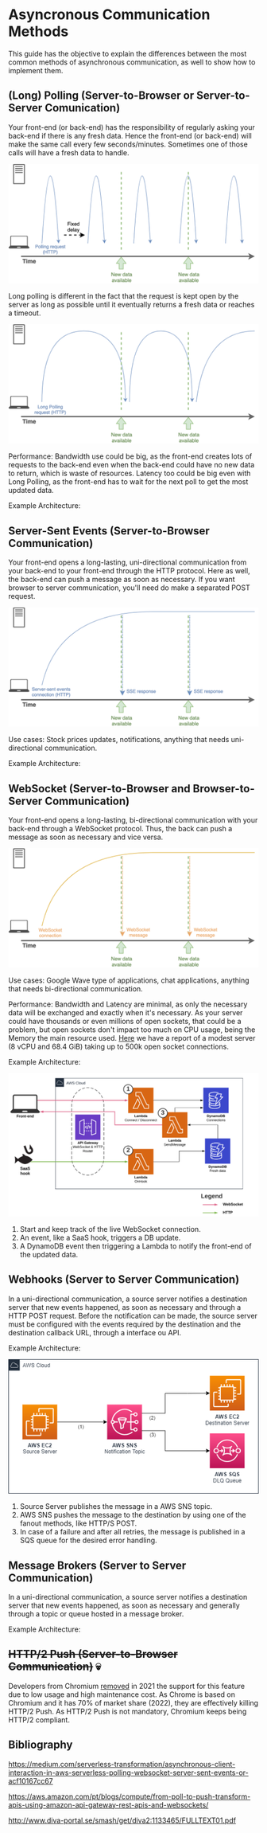 # Asyncronous Communication Methods
This guide has the objective to explain the differences between the most common methods of asynchronous communication, as well to show how to implement them.

## (Long) Polling (Server-to-Browser or Server-to-Server Comunication)

Your front-end (or back-end) has the responsibility of regularly asking your back-end if there is any fresh data. Hence the front-end (or back-end) will make the same call every few seconds/minutes. Sometimes one of those calls will have a fresh data to handle.

![1](./polling/images/1.png)

Long polling is different in the fact that the request is kept open by the server as long as possible until it eventually returns a fresh data or reaches a timeout.

![2](./polling/images/2.png)

Performance: Bandwidth use could be big, as the front-end creates lots of requests to the back-end even when the back-end could have no new data to return, which is waste of resources. Latency too could be big even with Long Polling, as the front-end has to wait for the next poll to get the most updated data. 

Example Architecture:

## Server-Sent Events (Server-to-Browser Communication)

Your front-end opens a long-lasting, uni-directional communication from your back-end to your front-end through the HTTP protocol. Here as well, the back-end can push a message as soon as necessary. If you want browser to server communication, you'll need do make a separated POST request.

![1](./server-sent-events/images/1.png)

Use cases: Stock prices updates, notifications, anything that needs uni-directional communication.

Example Architecture:

## WebSocket (Server-to-Browser and Browser-to-Server Communication)

Your front-end opens a long-lasting, bi-directional communication with your back-end through a WebSocket protocol. Thus, the back can push a message as soon as necessary and vice versa.

![1](./websocket/images/1.png)

Use cases: Google Wave type of applications, chat applications, anything that needs bi-directional communication.

Performance: Bandwidth and Latency are minimal, as only the necessary data will be exchanged and exactly when it's necessary. As your server could have thousands or even millions of open sockets, that could be a problem, but open sockets don't impact too much on CPU usage, being the Memory the main resource used. [Here](https://stackoverflow.com/questions/17448061/how-many-system-resources-will-be-held-for-keeping-1-000-000-websocket-open) we have a report of a modest server (8 vCPU and 68.4 GiB) taking up to 500k open socket connections.

Example Architecture:

![2](./websocket/images/2.png)

1. Start and keep track of the live WebSocket connection.
2. An event, like a SaaS hook, triggers a DB update.
3. A DynamoDB event then triggering a Lambda to notify the front-end of the updated data.

## Webhooks (Server to Server Communication)

In a uni-directional communication, a source server notifies a destination server that new events happened, as soon as necessary and through a HTTP POST request. Before the notification can be made, the source server must be configured with the events required by the destination and the destination callback URL, through a interface ou API. 

Example Architecture:

![example-architecture](./webhooks/images/example-architecture.drawio.png)

1. Source Server publishes the message in a AWS SNS topic.
2. AWS SNS pushes the message to the destination by using one of the fanout methods, like HTTP/S POST.
3. In case of a failure and after all retries, the message is published in a SQS queue for the desired error handling.

## Message Brokers (Server to Server Communication)

In a uni-directional communication, a source server notifies a destination server that new events happened, as soon as necessary and generally through a topic or queue hosted in a message broker. 

Example Architecture:

## ~~HTTP/2 Push (Server-to-Browser Communication)~~ :skull:	

Developers from Chromium [removed](https://groups.google.com/a/chromium.org/g/blink-dev/c/K3rYLvmQUBY/m/0o4J1GEjAgAJ) in 2021 the support for this feature due to low usage and high maintenance cost. As Chrome is based on Chromium and it has 70% of market share (2022), they are effectively killing HTTP/2 Push. As HTTP/2 Push is not mandatory, Chromium keeps being HTTP/2 compliant.

## Bibliography

https://medium.com/serverless-transformation/asynchronous-client-interaction-in-aws-serverless-polling-websocket-server-sent-events-or-acf10167cc67

https://aws.amazon.com/pt/blogs/compute/from-poll-to-push-transform-apis-using-amazon-api-gateway-rest-apis-and-websockets/

http://www.diva-portal.se/smash/get/diva2:1133465/FULLTEXT01.pdf
